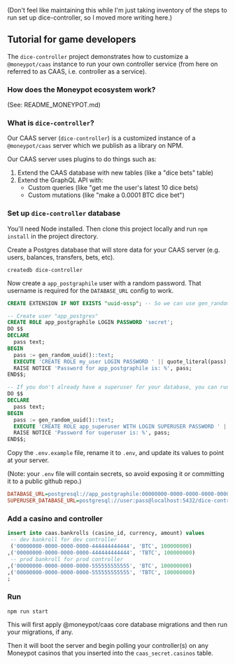 (Don't feel like maintaining this while I'm just taking inventory of the steps to run set up dice-controller, so I moved more writing here.)

## Tutorial for game developers

The `dice-controller` project demonstrates how to customize a `@moneypot/caas` instance to run your own
controller service (from here on referred to as CAAS, i.e. controller as a service).

### How does the Moneypot ecosystem work?

(See: README_MONEYPOT.md)

### What is `dice-controller`?

Our CAAS server (`dice-controller`) is a customized instance of a `@moneypot/caas` server which we publish as a library on NPM.

Our CAAS server uses plugins to do things such as:

1. Extend the CAAS database with new tables (like a "dice bets" table)
2. Extend the GraphQL API with:
   - Custom queries (like "get me the user's latest 10 dice bets)
   - Custom mutations (like "make a 0.0001 BTC dice bet")

### Set up `dice-controller` database

You'll need Node installed. Then clone this project locally and run `npm install` in the project directory.

Create a Postgres database that will store data for your CAAS server (e.g. users, balances, transfers, bets, etc).

```
createdb dice-controller
```

Now create a `app_postgraphile` user with a random password. That username is required for the `DATABASE_URL` config to work.

```sql
CREATE EXTENSION IF NOT EXISTS "uuid-ossp"; -- So we can use gen_random_uuid()

-- Create user "app_postgres"
CREATE ROLE app_postgraphile LOGIN PASSWORD 'secret';
DO $$
DECLARE
  pass text;
BEGIN
  pass := gen_random_uuid()::text;
  EXECUTE 'CREATE ROLE my_user LOGIN PASSWORD ' || quote_literal(pass);
  RAISE NOTICE 'Password for app_postgraphile is: %', pass;
END$$;

-- If you don't already have a superuser for your database, you can run this.
DO $$
DECLARE
  pass text;
BEGIN
  pass := gen_random_uuid()::text;
  EXECUTE 'CREATE ROLE app_superuser WITH LOGIN SUPERUSER PASSWORD ' || quote_literal(pass);
  RAISE NOTICE 'Password for superuser is: %', pass;
END$$;
```

Copy the `.env.example` file, rename it to `.env`, and update its values to point at your server.

(Note: your `.env` file will contain secrets, so avoid exposing it or committing it to a public github repo.)

```ini
DATABASE_URL=postgresql://app_postgraphile:00000000-0000-0000-0000-000000000000@localhost:5432/dice-controller
SUPERUSER_DATABASE_URL=postgresql://user:pass@localhost:5432/dice-controller
```

### Add a casino and controller

```sql
insert into caas.bankrolls (casino_id, currency, amount) values
 -- dev bankroll for dev controller
 ('00000000-0000-0000-0000-444444444444', 'BTC', 100000000)
,('00000000-0000-0000-0000-444444444444', 'TBTC', 100000000)
 -- prod bankroll for prod controller
,('00000000-0000-0000-0000-555555555555', 'BTC', 100000000)
,('00000000-0000-0000-0000-555555555555', 'TBTC', 100000000)
;
```

### Run

```sh
npm run start
```

This will first apply @moneypot/caas core database migrations and then run your migrations, if any.

Then it will boot the server and begin polling your controller(s) on any Moneypot casinos that you inserted into the `caas_secret.casinos` table.
